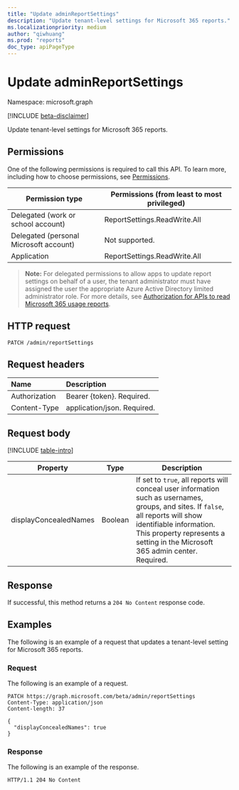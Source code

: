 ```yaml
---
title: "Update adminReportSettings"
description: "Update tenant-level settings for Microsoft 365 reports."
ms.localizationpriority: medium
author: "qiwhuang"
ms.prod: "reports"
doc_type: apiPageType
---
```


# Update adminReportSettings

Namespace: microsoft.graph

[!INCLUDE [beta-disclaimer](../../includes/beta-disclaimer.md)]

Update tenant-level settings for Microsoft 365 reports.

## Permissions

One of the following permissions is required to call this API. To learn more, including how to choose permissions, see [Permissions](/graph/permissions-reference).

| Permission type                        | Permissions (from least to most privileged) |
|----------------------------------------|---------------------------------------------|
| Delegated (work or school account)     | ReportSettings.ReadWrite.All                |
| Delegated (personal Microsoft account) | Not supported.                              |
| Application                            | ReportSettings.ReadWrite.All                |

> **Note:** For delegated permissions to allow apps to update report settings on behalf of a user, the tenant administrator must have assigned the user the appropriate Azure Active Directory limited administrator role. For more details, see [Authorization for APIs to read Microsoft 365 usage reports](/graph/reportroot-authorization).

## HTTP request
<!-- { "blockType": "ignored" } --> 
```http
PATCH /admin/reportSettings
```

## Request headers

| Name          | Description                |
| :------------ | :--------------------------|
| Authorization | Bearer {token}. Required.  |
| Content-Type  | application/json. Required.|

## Request body

[!INCLUDE [table-intro](../../includes/update-property-table-intro.md)]

| Property       | Type           | Description                                 |
| -------------- | -------------- | ------------------------------------------- |
| displayConcealedNames | Boolean | If set to `true`, all reports will conceal user information such as usernames, groups, and sites. If `false`, all reports will show identifiable information. This property represents a setting in the Microsoft 365 admin center. Required. |

## Response

If successful, this method returns a `204 No Content` response code.

## Examples

The following is an example of a request that updates a tenant-level setting for Microsoft 365 reports.

### Request
The following is an example of a request.

<!-- {
  "blockType": "request",
  "name": "update_adminreportsettings"
}
-->
``` http
PATCH https://graph.microsoft.com/beta/admin/reportSettings
Content-Type: application/json
Content-length: 37

{
  "displayConcealedNames": true
}
```
### Response


The following is an example of the response.

<!-- {
  "blockType": "response"
} -->
```http
HTTP/1.1 204 No Content
```
